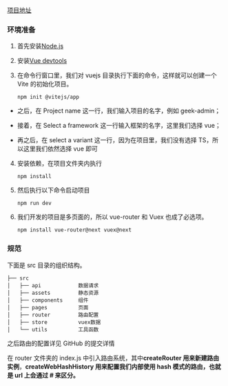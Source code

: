 [项目地址](https://github.com/KurjaScript/geek-admain)

### 环境准备

1. 首先安装[Node.js](http://nodejs.cn/download/)

2. 安装[Vue devtools](https://chrome.google.com/webstore/detail/vuejs-devtools/ljjemllljcmogpfapbkkighbhhppjdbg?hl=en)

3. 在命令行窗口里，我们对 vuejs 目录执行下面的命令，这样就可以创建一个 Vite 的初始化项目。

   `npm init @vitejs/app`

- 之后，在 Project name 这一行，我们输入项目的名字，例如 geek-admin；

- 接着，在 Select a framework 这一行输入框架的名字，这里我们选择 vue；
- 再之后，在 select a variant 这一行，因为在项目里，我们没有选择 TS，所以这里我们依然选择 vue 即可

4. 安装依赖，在项目文件夹内执行 

   `npm install`

5. 然后执行以下命令启动项目

   `npm run dev`

6. 我们开发的项目是多页面的，所以 vue-router 和 Vuex 也成了必选项。

   `npm install vue-router@next vuex@next`

### 规范

下面是 src 目录的组织结构。

```
├── src
│   ├── api            数据请求
│   ├── assets         静态资源
│   ├── components     组件
│   ├── pages          页面
│   ├── router         路由配置
│   ├── store          vuex数据
│   └── utils          工具函数
```

之后路由的配置详见 GitHub 的提交详情

在 router 文件夹的 index.js 中引入路由系统，其中**createRouter 用来新建路由实例**，**createWebHashHistory 用来配置我们内部使用 hash 模式的路由，也就是 url 上会通过 # 来区分。**

